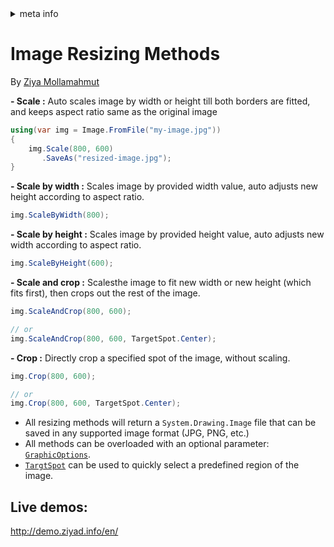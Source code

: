 <!-- meta tags details, will be assigned to meta tags inside header by js -->
<div id="meta-info">
<details><summary>meta info</summary>

> * Title: <i id="md-title">LazZiya.ImageResize - Resizing Methods</i>
> * Keywords: <i id="md-keywords">asp.net-core, image, resize, crop, scale, text watermark, animated, gif</i>
> * Description: <i id="md-description">Image resizing tool for .Net applications to resize images and add text/image watermark, Supports most common image types including animated gif.</i>
> * Author: <i id="md-author">Ziya Mollamahmut</i>
> * Date: <i id="md-date">10-Feb-2021</i>
> * Image: <i id="md-image">https://github.com/LazZiya/Docs/raw/master/LazZiya.ImageResize/v4.1/images/lazziya-imageresize-logo.png</i>
> * Image-alt: <i id="md-image-alt">LazZiya.ImageResize Logo</i>
> * Version: <i id="md-version">v4.1</i>

</details>
</div>

# Image Resizing Methods

By [Ziya Mollamahmut](https://github.com/LazZiya)

**- Scale :**
Auto scales image by width or height till both borders are fitted, and keeps aspect ratio same as the original image
````csharp 
using(var img = Image.FromFile("my-image.jpg"))
{
    img.Scale(800, 600)
       .SaveAs("resized-image.jpg");
}
````

**- Scale by width :**
Scales image by provided width value, auto adjusts new height according to aspect ratio.
````csharp
img.ScaleByWidth(800);
````

**- Scale by height :**
Scales image by provided height value, auto adjusts new width according to aspect ratio.
````csharp
img.ScaleByHeight(600);
````

**- Scale and crop :**
Scalesthe image to fit new width or new height (which fits first), then crops out the rest of the image.
````csharp
img.ScaleAndCrop(800, 600);

// or
img.ScaleAndCrop(800, 600, TargetSpot.Center);
````

**- Crop :**
Directly crop a specified spot of the image, without scaling.
````csharp 
img.Crop(800, 600);

// or
img.Crop(800, 600, TargetSpot.Center);
````


- All resizing methods will return a `System.Drawing.Image` file that can be saved in any supported image format (JPG, PNG, etc.)
- All methods can be overloaded with an optional parameter: [`GraphicOptions`][1].
- [`TargtSpot`][2] can be used to quickly select a predefined region of the image.

## Live demos:
http://demo.ziyad.info/en/

[1]:https://github.com/LazZiya/ImageResize/blob/master/LazZiya.ImageResize/GraphicOptions.cs
[2]:https://github.com/LazZiya/ImageResize/blob/master/LazZiya.ImageResize/TargetSpot.cs